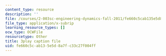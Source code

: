 ```yaml
---
content_type: resource
description: ''
file: /courses/2-003sc-engineering-dynamics-fall-2011/fe660c5cab135e5d8a7fc33c27f004ff_-QVENB3aEvY.vtt
file_type: application/x-subrip
learning_resource_types: []
ocw_type: OCWFile
resourcetype: Other
title: 3play caption file
uid: fe660c5c-ab13-5e5d-8a7f-c33c27f004ff
---
```


